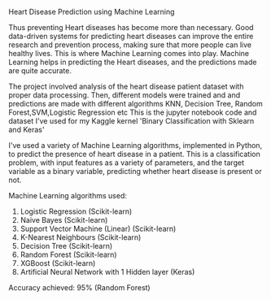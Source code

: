 Heart Disease Prediction using Machine Learning

Thus preventing Heart diseases has become more than necessary. Good data-driven systems for predicting heart diseases can improve the entire research and prevention process, making sure that more people can live healthy lives. This is where Machine Learning comes into play. Machine Learning helps in predicting the Heart diseases, and the predictions made are quite accurate.


The project involved analysis of the heart disease patient dataset with proper data processing. Then, different models were trained and and predictions are made with different algorithms KNN, Decision Tree, Random Forest,SVM,Logistic Regression etc This is the jupyter notebook code and dataset I've used for my Kaggle kernel 'Binary Classification with Sklearn and Keras'


I've used a variety of Machine Learning algorithms, implemented in Python, to predict the presence of heart disease in a patient. This is a classification problem, with input features as a variety of parameters, and the target variable as a binary variable, predicting whether heart disease is present or not.

Machine Learning algorithms used:

1. Logistic Regression (Scikit-learn)
2. Naive Bayes (Scikit-learn)
3. Support Vector Machine (Linear) (Scikit-learn)
4. K-Nearest Neighbours (Scikit-learn)
5. Decision Tree (Scikit-learn)
6. Random Forest (Scikit-learn)
7. XGBoost (Scikit-learn)
8. Artificial Neural Network with 1 Hidden layer (Keras)

Accuracy achieved: 95% (Random Forest)
